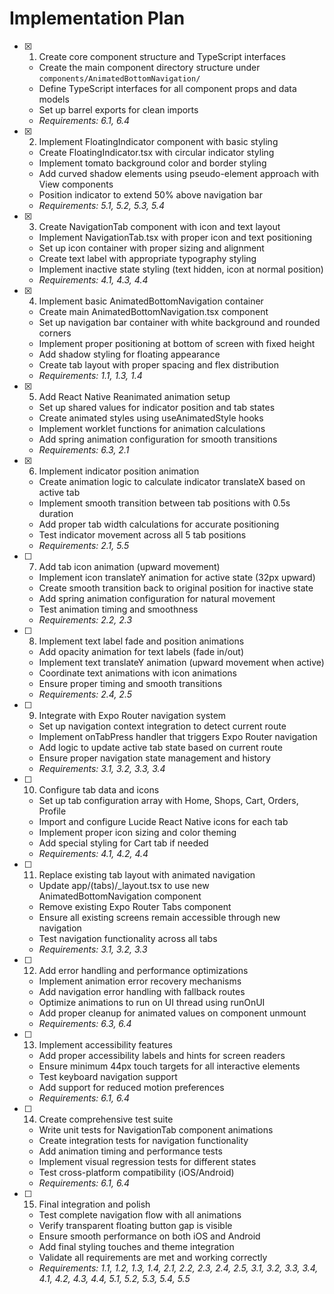 # Implementation Plan

- [x] 1. Create core component structure and TypeScript interfaces





  - Create the main component directory structure under `components/AnimatedBottomNavigation/`
  - Define TypeScript interfaces for all component props and data models
  - Set up barrel exports for clean imports
  - _Requirements: 6.1, 6.4_

- [x] 2. Implement FloatingIndicator component with basic styling





  - Create FloatingIndicator.tsx with circular indicator styling
  - Implement tomato background color and border styling
  - Add curved shadow elements using pseudo-element approach with View components
  - Position indicator to extend 50% above navigation bar
  - _Requirements: 5.1, 5.2, 5.3, 5.4_

- [x] 3. Create NavigationTab component with icon and text layout







  - Implement NavigationTab.tsx with proper icon and text positioning
  - Set up icon container with proper sizing and alignment
  - Create text label with appropriate typography styling
  - Implement inactive state styling (text hidden, icon at normal position)
  - _Requirements: 4.1, 4.3, 4.4_

- [x] 4. Implement basic AnimatedBottomNavigation container




  - Create main AnimatedBottomNavigation.tsx component
  - Set up navigation bar container with white background and rounded corners
  - Implement proper positioning at bottom of screen with fixed height
  - Add shadow styling for floating appearance
  - Create tab layout with proper spacing and flex distribution
  - _Requirements: 1.1, 1.3, 1.4_

- [x] 5. Add React Native Reanimated animation setup





  - Set up shared values for indicator position and tab states
  - Create animated styles using useAnimatedStyle hooks
  - Implement worklet functions for animation calculations
  - Add spring animation configuration for smooth transitions
  - _Requirements: 6.3, 2.1_

- [x] 6. Implement indicator position animation





  - Create animation logic to calculate indicator translateX based on active tab
  - Implement smooth transition between tab positions with 0.5s duration
  - Add proper tab width calculations for accurate positioning
  - Test indicator movement across all 5 tab positions
  - _Requirements: 2.1, 5.5_




- [ ] 7. Add tab icon animation (upward movement)

  - Implement icon translateY animation for active state (32px upward)
  - Create smooth transition back to original position for inactive state
  - Add spring animation configuration for natural movement
  - Test animation timing and smoothness
  - _Requirements: 2.2, 2.3_

- [ ] 8. Implement text label fade and position animations
  - Add opacity animation for text labels (fade in/out)
  - Implement text translateY animation (upward movement when active)
  - Coordinate text animations with icon animations
  - Ensure proper timing and smooth transitions
  - _Requirements: 2.4, 2.5_

- [ ] 9. Integrate with Expo Router navigation system
  - Set up navigation context integration to detect current route
  - Implement onTabPress handler that triggers Expo Router navigation
  - Add logic to update active tab state based on current route
  - Ensure proper navigation state management and history
  - _Requirements: 3.1, 3.2, 3.3, 3.4_

- [ ] 10. Configure tab data and icons
  - Set up tab configuration array with Home, Shops, Cart, Orders, Profile
  - Import and configure Lucide React Native icons for each tab
  - Implement proper icon sizing and color theming
  - Add special styling for Cart tab if needed
  - _Requirements: 4.1, 4.2, 4.4_

- [ ] 11. Replace existing tab layout with animated navigation
  - Update app/(tabs)/_layout.tsx to use new AnimatedBottomNavigation component
  - Remove existing Expo Router Tabs component
  - Ensure all existing screens remain accessible through new navigation
  - Test navigation functionality across all tabs
  - _Requirements: 3.1, 3.2, 3.3_

- [ ] 12. Add error handling and performance optimizations
  - Implement animation error recovery mechanisms
  - Add navigation error handling with fallback routes
  - Optimize animations to run on UI thread using runOnUI
  - Add proper cleanup for animated values on component unmount
  - _Requirements: 6.3, 6.4_

- [ ] 13. Implement accessibility features
  - Add proper accessibility labels and hints for screen readers
  - Ensure minimum 44px touch targets for all interactive elements
  - Test keyboard navigation support
  - Add support for reduced motion preferences
  - _Requirements: 6.1, 6.4_

- [ ] 14. Create comprehensive test suite
  - Write unit tests for NavigationTab component animations
  - Create integration tests for navigation functionality
  - Add animation timing and performance tests
  - Implement visual regression tests for different states
  - Test cross-platform compatibility (iOS/Android)
  - _Requirements: 6.1, 6.4_

- [ ] 15. Final integration and polish
  - Test complete navigation flow with all animations
  - Verify transparent floating button gap is visible
  - Ensure smooth performance on both iOS and Android
  - Add final styling touches and theme integration
  - Validate all requirements are met and working correctly
  - _Requirements: 1.1, 1.2, 1.3, 1.4, 2.1, 2.2, 2.3, 2.4, 2.5, 3.1, 3.2, 3.3, 3.4, 4.1, 4.2, 4.3, 4.4, 5.1, 5.2, 5.3, 5.4, 5.5_
